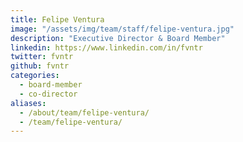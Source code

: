 ```yaml
---
title: Felipe Ventura
image: "/assets/img/team/staff/felipe-ventura.jpg"
description: "Executive Director & Board Member"
linkedin: https://www.linkedin.com/in/fvntr
twitter: fvntr
github: fvntr
categories:
  - board-member
  - co-director
aliases:
  - /about/team/felipe-ventura/
  - /team/felipe-ventura/
---
```

